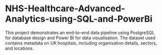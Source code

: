 # NHS-Healthcare-Advanced-Analytics-using-SQL-and-PowerBi
This project demonstrates an end-to-end data pipeline using PostgreSQL for database design and Power BI for data visualisation. The dataset used contains metadata on UK hospitals, including organisation details, sectors, and locations.
